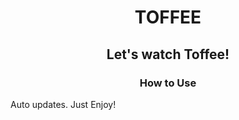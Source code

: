 <h1 align="center">
  TOFFEE
</h1>
<h2 align="center">
<p align=center> Let's watch Toffee!</p>
</h2>

### <p align=center>How to Use</p>
Auto updates. Just Enjoy!
